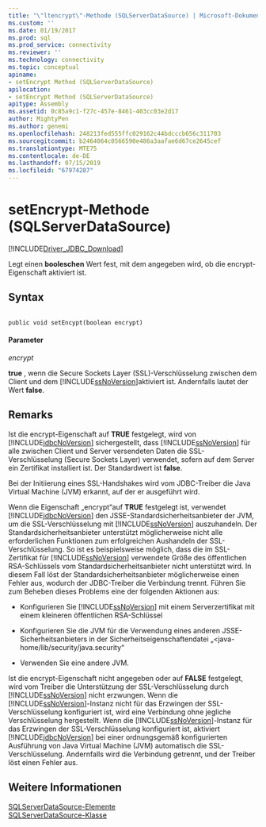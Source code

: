 ```yaml
---
title: "\"ltencrypt\"-Methode (SQLServerDataSource) | Microsoft-Dokumentation"
ms.custom: ''
ms.date: 01/19/2017
ms.prod: sql
ms.prod_service: connectivity
ms.reviewer: ''
ms.technology: connectivity
ms.topic: conceptual
apiname:
- setEncrypt Method (SQLServerDataSource)
apilocation:
- setEncrypt Method (SQLServerDataSource)
apitype: Assembly
ms.assetid: 0c85a9c1-f27c-457e-8461-403cc03e2d17
author: MightyPen
ms.author: genemi
ms.openlocfilehash: 248213fed555ffc029162c44bdcccb656c311703
ms.sourcegitcommit: b2464064c0566590e486a3aafae6d67ce2645cef
ms.translationtype: MTE75
ms.contentlocale: de-DE
ms.lasthandoff: 07/15/2019
ms.locfileid: "67974287"
---
```

# <a name="setencrypt-method-sqlserverdatasource"></a>setEncrypt-Methode (SQLServerDataSource)
[!INCLUDE[Driver_JDBC_Download](../../../includes/driver_jdbc_download.md)]

  Legt einen **booleschen** Wert fest, mit dem angegeben wird, ob die encrypt-Eigenschaft aktiviert ist.  
  
## <a name="syntax"></a>Syntax  
  
```  
  
public void setEncypt(boolean encrypt)  
```  
  
#### <a name="parameters"></a>Parameter  
 *encrypt*  
  
 **true** , wenn die Secure Sockets Layer (SSL)-Verschlüsselung zwischen dem Client und dem [!INCLUDE[ssNoVersion](../../../includes/ssnoversion-md.md)]aktiviert ist. Andernfalls lautet der Wert **false**.  
  
## <a name="remarks"></a>Remarks  
 Ist die encrypt-Eigenschaft auf **TRUE** festgelegt, wird von [!INCLUDE[jdbcNoVersion](../../../includes/jdbcnoversion_md.md)] sichergestellt, dass [!INCLUDE[ssNoVersion](../../../includes/ssnoversion-md.md)] für alle zwischen Client und Server versendeten Daten die SSL-Verschlüsselung (Secure Sockets Layer) verwendet, sofern auf dem Server ein Zertifikat installiert ist. Der Standardwert ist **false**.  
  
 Bei der Initiierung eines SSL-Handshakes wird vom JDBC-Treiber die Java Virtual Machine (JVM) erkannt, auf der er ausgeführt wird.  
  
 Wenn die Eigenschaft „encrypt“auf **TRUE** festgelegt ist, verwendet [!INCLUDE[jdbcNoVersion](../../../includes/jdbcnoversion_md.md)] den JSSE-Standardsicherheitsanbieter der JVM, um die SSL-Verschlüsselung mit [!INCLUDE[ssNoVersion](../../../includes/ssnoversion-md.md)] auszuhandeln. Der Standardsicherheitsanbieter unterstützt möglicherweise nicht alle erforderlichen Funktionen zum erfolgreichen Aushandeln der SSL-Verschlüsselung. So ist es beispielsweise möglich, dass die im SSL-Zertifikat für [!INCLUDE[ssNoVersion](../../../includes/ssnoversion-md.md)] verwendete Größe des öffentlichen RSA-Schlüssels vom Standardsicherheitsanbieter nicht unterstützt wird. In diesem Fall löst der Standardsicherheitsanbieter möglicherweise einen Fehler aus, wodurch der JDBC-Treiber die Verbindung trennt. Führen Sie zum Beheben dieses Problems eine der folgenden Aktionen aus:  
  
-   Konfigurieren Sie [!INCLUDE[ssNoVersion](../../../includes/ssnoversion-md.md)] mit einem Serverzertifikat mit einem kleineren öffentlichen RSA-Schlüssel  
  
-   Konfigurieren Sie die JVM für die Verwendung eines anderen JSSE-Sicherheitsanbieters in der Sicherheitseigenschaftendatei „\<java-home/lib/security/java.security“  
  
-   Verwenden Sie eine andere JVM.  
  
 Ist die encrypt-Eigenschaft nicht angegeben oder auf **FALSE** festgelegt, wird vom Treiber die Unterstützung der SSL-Verschlüsselung durch [!INCLUDE[ssNoVersion](../../../includes/ssnoversion-md.md)] nicht erzwungen. Wenn die [!INCLUDE[ssNoVersion](../../../includes/ssnoversion-md.md)]-Instanz nicht für das Erzwingen der SSL-Verschlüsselung konfiguriert ist, wird eine Verbindung ohne jegliche Verschlüsselung hergestellt. Wenn die [!INCLUDE[ssNoVersion](../../../includes/ssnoversion-md.md)]-Instanz für das Erzwingen der SSL-Verschlüsselung konfiguriert ist, aktiviert [!INCLUDE[jdbcNoVersion](../../../includes/jdbcnoversion_md.md)] bei einer ordnungsgemäß konfigurierten Ausführung von Java Virtual Machine (JVM) automatisch die SSL-Verschlüsselung. Andernfalls wird die Verbindung getrennt, und der Treiber löst einen Fehler aus.  
  
## <a name="see-also"></a>Weitere Informationen  
 [SQLServerDataSource-Elemente](../../../connect/jdbc/reference/sqlserverdatasource-members.md)   
 [SQLServerDataSource-Klasse](../../../connect/jdbc/reference/sqlserverdatasource-class.md)  
  
  

